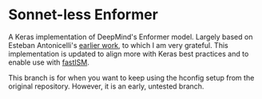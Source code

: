 # Sonnet-less Enformer
A Keras implementation of DeepMind's Enformer model. Largely based on Esteban Antonicelli's [earlier work](https://github.com/geantonicelli/enformer), to which I am very grateful. This implementation is updated to align more with Keras best practices and to enable use with [fastISM](https://github.com/kundajelab/fastISM).

This branch is for when you want to keep using the hconfig setup from the original repository. However, it is an early, untested branch.